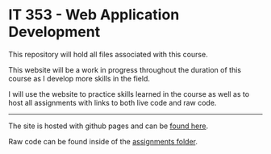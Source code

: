 # IT 353 - Web Application Development

This repository will hold all files associated with this course. 

This website will be a work in progress throughout the duration of this course as I develop more skills in the field. 

I will use the website to practice skills learned in the course as well as to host all assignments with links to both live code and raw code. 

***

The site is hosted with github pages and can be [found here](https://jnskender.github.io/IT353/).

Raw code can be found inside of the [assignments folder](github.com/jnskender/it353/assignments).

